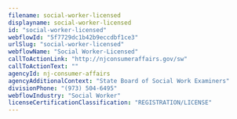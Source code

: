 ```yaml
---
filename: social-worker-licensed
displayname: social-worker-licensed
id: "social-worker-licensed"
webflowId: "5f7729dc1b42b9eccdbf1ce3"
urlSlug: "social-worker-licensed"
webflowName: "Social Worker-Licensed"
callToActionLink: "http://njconsumeraffairs.gov/sw"
callToActionText: ""
agencyId: nj-consumer-affairs
agencyAdditionalContext: "State Board of Social Work Examiners"
divisionPhone: "(973) 504-6495"
webflowIndustry: "Social Worker"
licenseCertificationClassification: "REGISTRATION/LICENSE"
---
```

